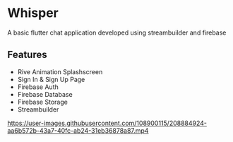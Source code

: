 # Whisper

A basic flutter chat application developed using streambuilder and firebase

## Features
* Rive Animation Splashscreen
* Sign In & Sign Up Page
* Firebase Auth
* Firebase Database
* Firebase Storage
* Streambuilder

https://user-images.githubusercontent.com/108900115/208884924-aa6b572b-43a7-40fc-ab24-31eb36878a87.mp4

